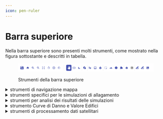 ```yaml
---
icon: pen-ruler
---
```


# Barra superiore

Nella barra superiore sono presenti molti strumenti, come mostrato nella figura sottostante e descritti in tabella.

<figure><img src="../.gitbook/assets/image (23).png" alt=""><figcaption><p>Strumenti della barra superiore</p></figcaption></figure>

<details>

<summary>strumenti di navigazione mappa</summary>

<img src="../.gitbook/assets/image (24).png" alt="" data-size="original">

in alto a sinistra sono presenti alcuni strumenti di base, in ordine da sinistra verso destra sono presenti:

* tasto per salvare l'avanzamento del progetto,&#x20;
* ritorno all'ultima posizione salvata,&#x20;
* zoom in,&#x20;
* zoom out,&#x20;
* schermo intero,&#x20;
* rotazioni antiorarie,&#x20;
* azzeramento delle rotazioni,&#x20;
* rotazioni orarie&#x20;
* pannello per spostarsi,&#x20;
* zoom per selezionare,&#x20;
* righello per misurare.

</details>

<details>

<summary>strumenti specifici per le simulazioni di allagamento</summary>

<img src="../.gitbook/assets/image (28).png" alt="" data-size="original">

* Strumento denominato “_Rain”_ per disegnare e localizzare un evento pluviometrico in corrispondenza di una sotto-area all'interno del dominio [#definizione-e-caratterizzazione-dellevento-pluviale-pluvial-scenario-1-rain](../simulazioni-allagamento-pericolo-e-danno/definizione-scenario-source-scenarios/simulazione-allagamento-pluviale.md#definizione-e-caratterizzazione-dellevento-pluviale-pluvial-scenario-1-rain "mention") ( [simulazione-allagamento-pluviale.md](../simulazioni-allagamento-pericolo-e-danno/definizione-scenario-source-scenarios/simulazione-allagamento-pluviale.md "mention"))
* strumento denominato _“Draw_ _Barrier”,_ per disegnare e localizzare barriere fisiche come azioni di mitogazione [#barriere-fisiche-3-barriers](../simulazioni-allagamento-pericolo-e-danno/definizione-scenario-source-scenarios/simulazione-allagamento-costiero.md#barriere-fisiche-3-barriers "mention") ( [misure-di-mitigazione-del-rischio-di-alluvione.md](../misure-di-mitigazione/misure-di-mitigazione-del-rischio-di-alluvione.md "mention"))
* strumento denominato _“Draw storage tank”,_ per disegnare opzioni di mitigazione come una cisterna/serbatoio d'acqua ( [misure-di-mitigazione-del-rischio-di-alluvione.md](../misure-di-mitigazione/misure-di-mitigazione-del-rischio-di-alluvione.md "mention"))
* strumento denominato _“Infiltration Rate”,_ per modificare il tasso di infiltrazione del terreno. ( [misure-di-mitigazione-del-rischio-di-alluvione.md](../misure-di-mitigazione/misure-di-mitigazione-del-rischio-di-alluvione.md "mention"))



</details>

<details>

<summary>strumenti per analisi dei risultati delle simulazioni</summary>

<img src="../.gitbook/assets/image (26).png" alt="" data-size="original">

In questo gruppo sono presenti alcuni tools per l'analisi dei irsultati generati dalle simulazioni di allgamento e calcolo del danno economico.

Una descrizione dettagliata è presente in [visualizzazione-dei-risultati.md](../risultati/visualizzazione-dei-risultati.md "mention")

* Volume/Danno  [#volume-chart-e-damage-chart](../risultati/visualizzazione-dei-risultati.md#volume-chart-e-damage-chart "mention")
* Sezione  [#section-sezione-trasversale](../risultati/visualizzazione-dei-risultati.md#section-sezione-trasversale "mention")
* Identificazione  [#identify](../risultati/visualizzazione-dei-risultati.md#identify "mention")
* Analisi e bilancio idrico dei [#bluespots](../risultati/visualizzazione-dei-risultati.md#bluespots "mention")

Si veda il capitolo sui risultati ( [Broken link](broken-reference "mention")) per maggiori approfondimenti sulla funzione dei singoli strumenti.&#x20;

</details>

<details>

<summary>strumento Curve di Danno e Valore Edifici</summary>

<img src="../.gitbook/assets/image (48).png" alt="" data-size="original">

In questo gruppo si attiva lo sturmento che consente di personalizzare i dati di valore economico e vulnerabilità di ciascun edificio.

Una volta attivato il tool, sulla mappe viene automaticamente visulaizzato il layer degli edifici presente nella Digital Twin.\
Selezionando uno o più edifici (tenendo premuto il tasto destro del mouse è possibile disegnare un poligono di selezione), cliccando con il tasto destro del mouse l'utente attiva una specifica finestra dove:

1. modiifcare il valore (euro/USD) al mq degli edifici selezionati &#x20;
2. assegnare una curva di danno o vulnerabilità degli edifici. La Damage Function può essere scelta tra alcune curve disponibili oppure genrata in base ai dati e preferenze dell'utente.

<img src="../.gitbook/assets/mitigations.png" alt="" data-size="original">

<img src="../.gitbook/assets/damage_functions.png" alt="" data-size="original"><img src="../.gitbook/assets/damage.png" alt="" data-size="original">



</details>

<details>

<summary>strumenti di processamento dati satellitari</summary>

<img src="../.gitbook/assets/image (30).png" alt="" data-size="original">

Infine, lo strumento “_Satellite_” consente all'utente di attivare 3 funzioni satellitari:

* Safer 001
* Safer 002
* Safer 003

Si rimanda al capitolo con la descrizione degli strumenti satellitari per maggiori approfondimenti ( [Broken link](broken-reference "mention"))

</details>







